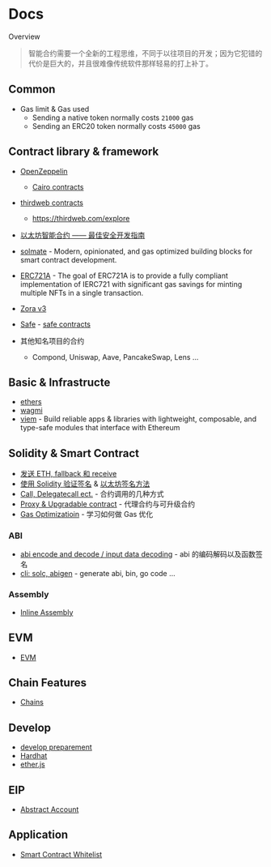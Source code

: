 # Docs

Overview

> 智能合约需要一个全新的工程思维，不同于以往项目的开发；因为它犯错的代价是巨大的，并且很难像传统软件那样轻易的打上补丁。



## Common

- Gas limit & Gas used
  - Sending a native token normally costs `21000` gas
  - Sending an ERC20 token normally costs `45000` gas

## Contract library & framework

- [OpenZeppelin](https://docs.openzeppelin.com/)
  - [Cairo contracts](https://github.com/OpenZeppelin/cairo-contracts)

- [thirdweb contracts](https://github.com/thirdweb-dev/contracts)
  - https://thirdweb.com/explore
- [以太坊智能合约 —— 最佳安全开发指南](https://github.com/ConsenSys/smart-contract-best-practices/blob/master/README-zh.md)
- [solmate](https://github.com/transmissions11/solmate) - Modern, opinionated, and gas optimized building blocks for smart contract development.
- [ERC721A](https://github.com/chiru-labs/ERC721A) - The goal of ERC721A is to provide a fully compliant implementation of IERC721 with significant gas savings for minting multiple NFTs in a single transaction.
- [Zora v3](https://github.com/ourzora/v3)
- [Safe](https://docs.safe.global/getting-started/readme) - [safe contracts](https://github.com/safe-global/safe-contracts)
- 其他知名项目的合约
  - Compond, Uniswap, Aave, PancakeSwap, Lens ...


## Basic & Infrastructe

- [ethers](ethers.js.md)
- [wagmi](https://github.com/wagmi-dev/wagmi)
- [viem](https://viem.sh/) - Build reliable apps & libraries with lightweight, composable, and type-safe modules that interface with Ethereum

## Solidity & Smart Contract

- [发送 ETH, fallback 和 receive](solidity/sending-eth.md)
- [使用 Solidity 验证签名](solidity/verify-signature.md) & [以太坊签名方法](solidity/ethereum-signature.md)
- [Call, Delegatecall ect.](solidity/contract-call.md) - 合约调用的几种方式
- [Proxy & Upgradable contract](solidity/proxy-and-upgradable-contract.md) - 代理合约与可升级合约
- [Gas Optimizatioin](solidity/gas-optimization.md) - 学习如何做 Gas 优化

### ABI

- [abi encode and decode / input data decoding](abi/abi-decode-method-signature.md) - abi 的编码解码以及函数签名
- [cli: solc, abigen](abi/codegen/README.md) - generate abi, bin, go code ...

### Assembly

- [Inline Assembly](https://docs.soliditylang.org/en/v0.8.21/assembly.html)

## EVM

- [EVM](evm/Readme.md)

## Chain Features

- [Chains](chains/README.md)

## Develop

- [develop preparement](develop/1-prepare.md)
- [Hardhat](hardhat/introduction.md)
- [ether.js](ethers.js.md)

## EIP

- [Abstract Account](eip/4337.md)
## Application

- [Smart Contract Whitelist](application/whitelist.md)
